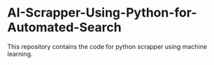 # AI-Scrapper-Using-Python-for-Automated-Search
This repository contains the code for python scrapper using machine learning.
